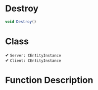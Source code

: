 # Destroy
```js
void Destroy()
```
# Class
✔ `Server: CEntityInstance`  
✔ `Client: CEntityInstance`  

# Function Description

